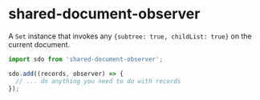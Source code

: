 # shared-document-observer

A `Set` instance that invokes any `{subtree: true, childList: true}` on the current document.

```js
import sdo from 'shared-document-observer';

sdo.add((records, observer) => {
  // ... do anything you need to do with records
});
```
